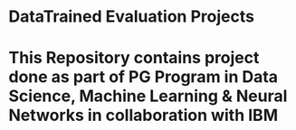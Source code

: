 # DataTrained Evaluation Projects

# This Repository contains project done as part of PG Program in Data Science, Machine Learning & Neural Networks in collaboration with IBM
